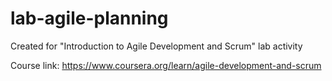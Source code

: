# lab-agile-planning

Created for "Introduction to Agile Development and Scrum" lab activity

Course link: https://www.coursera.org/learn/agile-development-and-scrum
